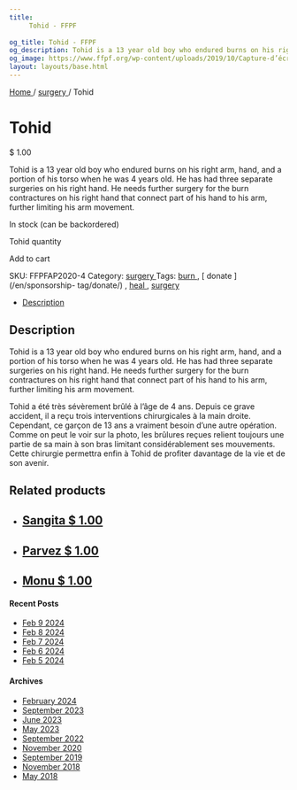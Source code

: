 ```yaml
---
title: 
     Tohid - FFPF
    
og_title: Tohid - FFPF
og_description: Tohid is a 13 year old boy who endured burns on his right arm, hand, and a portion of his torso when he was 4 years old. He has had three separate surgeries on his right hand. He needs further surgery for the burn contractures on his right hand that connect part of his hand to his arm, further limiting his arm movement.
og_image: https://www.ffpf.org/wp-content/uploads/2019/10/Capture-d’écran-2019-10-17-à-19.04.41.png
layout: layouts/base.html
---
```



[ Home ](/en/get-involved) / [ surgery ](/en/sponsorship-category/surgery/) /
Tohid

[ ](/wp-content/uploads/2019/10/Capture-d’écran-2019-10-17-à-19.04.41.png)

#  Tohid

$  1.00

Tohid is a 13 year old boy who endured burns on his right arm, hand, and a
portion of his torso when he was 4 years old. He has had three separate
surgeries on his right hand. He needs further surgery for the burn
contractures on his right hand that connect part of his hand to his arm,
further limiting his arm movement.

In stock (can be backordered)

Tohid quantity

Add to cart

SKU:  FFPFAP2020-4  Category: [ surgery ](/en/sponsorship-category/surgery/)
Tags: [ burn ](/en/sponsorship-tag/burn/) , [ donate ](/en/sponsorship-
tag/donate/) , [ heal ](/en/sponsorship-tag/heal/) , [ surgery
](/en/sponsorship-tag/surgery/)

  * [ Description ](/fr)

##  Description

Tohid is a 13 year old boy who endured burns on his right arm, hand, and a
portion of his torso when he was 4 years old. He has had three separate
surgeries on his right hand. He needs further surgery for the burn
contractures on his right hand that connect part of his hand to his arm,
further limiting his arm movement.

Tohid a été très sévèrement brûlé à l’âge de 4 ans. Depuis ce grave accident,
il a reçu trois interventions chirurgicales à la main droite. Cependant, ce
garçon  de 13 ans a vraiment besoin d’une autre opération. Comme on peut le
voir sur la photo, les brûlures reçues relient toujours une partie de sa main
à son bras limitant considérablement ses mouvements. Cette chirurgie permettra
enfin à Tohid de profiter davantage de la vie et de son avenir.

##  Related products

  * ## [ Sangita  $  1.00  ]( )
  * ## [ Parvez  $  1.00  ]( )
  * ## [ Monu  $  1.00  ]( )

####  Recent Posts

  * [ Feb 9 2024 ]( /en/article/2024/02/09/feb-9-2024/)
  * [ Feb 8 2024 ]( /en/article/2024/02/08/feb-8-2024/)
  * [ Feb 7 2024 ]( /en/article/2024/02/07/feb-7-2024/)
  * [ Feb 6 2024 ]( /en/article/2024/02/06/feb-6-2024/)
  * [ Feb 5 2024 ]( /en/article/2024/02/05/feb-5-2024/)

####  Archives

  * [ February 2024 ]( /en/article/2024/02/)
  * [ September 2023 ]( /en/article/2023/09/)
  * [ June 2023 ]( /en/article/2023/06/)
  * [ May 2023 ]( /en/article/2023/05/)
  * [ September 2022 ]( /en/article/2022/09/)
  * [ November 2020 ]( /en/article/2020/11/)
  * [ September 2019 ]( /en/article/2019/09/)
  * [ November 2018 ]( /en/article/2018/11/)
  * [ May 2018 ]( /en/article/2018/05/)



